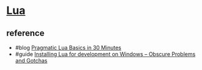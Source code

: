 # [Lua](https://www.lua.org/)

## reference

- #blog [Pragmatic Lua Basics in 30 Minutes](https://ruoyusun.com/2013/03/23/pragmatic-lua-basics-in-30-mins.html)
- #guide [Installing Lua for development on Windows – Obscure Problems and Gotchas](https://obscureproblemsandgotchas.com/development/windows/installing-lua-for-development-on-windows/)
